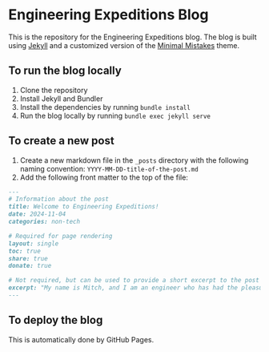# Engineering Expeditions Blog

This is the repository for the Engineering Expeditions blog. The blog is built using [Jekyll](https://jekyllrb.com/) and a customized version of the [Minimal Mistakes](https://mmistakes.github.io/minimal-mistakes/) theme.

## To run the blog locally

1. Clone the repository
2. Install Jekyll and Bundler
3. Install the dependencies by running `bundle install`
4. Run the blog locally by running `bundle exec jekyll serve`

## To create a new post

1. Create a new markdown file in the `_posts` directory with the following naming convention: `YYYY-MM-DD-title-of-the-post.md`
2. Add the following front matter to the top of the file:

```md
---
# Information about the post
title: Welcome to Engineering Expeditions!
date: 2024-11-04
categories: non-tech

# Required for page rendering
layout: single
toc: true
share: true
donate: true

# Not required, but can be used to provide a short excerpt to the post
excerpt: "My name is Mitch, and I am an engineer who has had the pleasure to work in both hardware and software. I have always been fascinated by the intersection of technology and how it can directly impact the world around us."
---
```

## To deploy the blog

This is automatically done by GitHub Pages.
